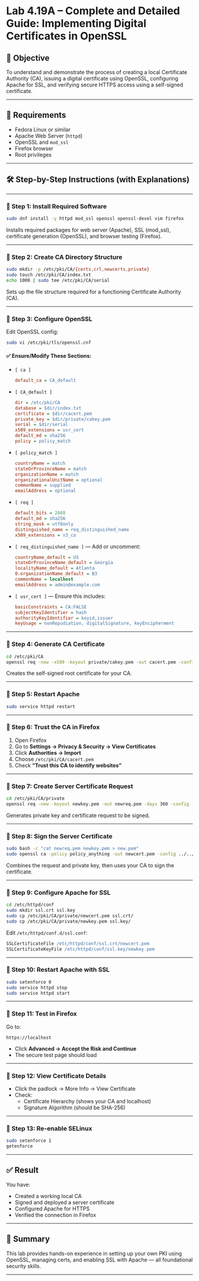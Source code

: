 # Lab 4.19A – Complete and Detailed Guide: Implementing Digital Certificates in OpenSSL

## 🎯 Objective

To understand and demonstrate the process of creating a local Certificate Authority (CA), issuing a digital certificate using OpenSSL, configuring Apache for SSL, and verifying secure HTTPS access using a self-signed certificate.

---

## 🧰 Requirements

- Fedora Linux or similar
- Apache Web Server (`httpd`)
- OpenSSL and `mod_ssl`
- Firefox browser
- Root privileges

---

## 🛠️ Step-by-Step Instructions (with Explanations)

---

### 🔹 Step 1: Install Required Software

```bash
sudo dnf install -y httpd mod_ssl openssl openssl-devel vim firefox
```

Installs required packages for web server (Apache), SSL (mod_ssl), certificate generation (OpenSSL), and browser testing (Firefox).

---

### 🔹 Step 2: Create CA Directory Structure

```bash
sudo mkdir -p /etc/pki/CA/{certs,crl,newcerts,private}
sudo touch /etc/pki/CA/index.txt
echo 1000 | sudo tee /etc/pki/CA/serial
```

Sets up the file structure required for a functioning Certificate Authority (CA).

---

### 🔹 Step 3: Configure OpenSSL

Edit OpenSSL config:

```bash
sudo vi /etc/pki/tls/openssl.cnf
```

#### ✅ Ensure/Modify These Sections:

- `[ ca ]`

  ```ini
  default_ca = CA_default
  ```

- `[ CA_default ]`

  ```ini
  dir = /etc/pki/CA
  database = $dir/index.txt
  certificate = $dir/cacert.pem
  private_key = $dir/private/cakey.pem
  serial = $dir/serial
  x509_extensions = usr_cert
  default_md = sha256
  policy = policy_match
  ```

- `[ policy_match ]`

  ```ini
  countryName = match
  stateOrProvinceName = match
  organizationName = match
  organizationalUnitName = optional
  commonName = supplied
  emailAddress = optional
  ```

- `[ req ]`

  ```ini
  default_bits = 2048
  default_md = sha256
  string_mask = utf8only
  distinguished_name = req_distinguished_name
  x509_extensions = v3_ca
  ```

- `[ req_distinguished_name ]` — Add or uncomment:

  ```ini
  countryName_default = US
  stateOrProvinceName_default = Georgia
  localityName_default = Atlanta
  0.organizationName_default = B3
  commonName = localhost
  emailAddress = admin@example.com
  ```

- `[ usr_cert ]` — Ensure this includes:
  ```ini
  basicConstraints = CA:FALSE
  subjectKeyIdentifier = hash
  authorityKeyIdentifier = keyid,issuer
  keyUsage = nonRepudiation, digitalSignature, keyEncipherment
  ```

---

### 🔹 Step 4: Generate CA Certificate

```bash
cd /etc/pki/CA
openssl req -new -x509 -keyout private/cakey.pem -out cacert.pem -config ../tls/openssl.cnf
```

Creates the self-signed root certificate for your CA.

---

### 🔹 Step 5: Restart Apache

```bash
sudo service httpd restart
```

---

### 🔹 Step 6: Trust the CA in Firefox

1. Open Firefox
2. Go to **Settings → Privacy & Security → View Certificates**
3. Click **Authorities → Import**
4. Choose `/etc/pki/CA/cacert.pem`
5. Check **“Trust this CA to identify websites”**

---

### 🔹 Step 7: Create Server Certificate Request

```bash
cd /etc/pki/CA/private
openssl req -new -keyout newkey.pem -out newreq.pem -days 360 -config ../../tls/openssl.cnf
```

Generates private key and certificate request to be signed.

---

### 🔹 Step 8: Sign the Server Certificate

```bash
sudo bash -c "cat newreq.pem newkey.pem > new.pem"
sudo openssl ca -policy policy_anything -out newcert.pem -config ../../tls/openssl.cnf -infiles new.pem
```

Combines the request and private key, then uses your CA to sign the certificate.

---

### 🔹 Step 9: Configure Apache for SSL

```bash
cd /etc/httpd/conf
sudo mkdir ssl.crt ssl.key
sudo cp /etc/pki/CA/private/newcert.pem ssl.crt/
sudo cp /etc/pki/CA/private/newkey.pem ssl.key/
```

Edit `/etc/httpd/conf.d/ssl.conf`:

```apache
SSLCertificateFile /etc/httpd/conf/ssl.crt/newcert.pem
SSLCertificateKeyFile /etc/httpd/conf/ssl.key/newkey.pem
```

---

### 🔹 Step 10: Restart Apache with SSL

```bash
sudo setenforce 0
sudo service httpd stop
sudo service httpd start
```

---

### 🔹 Step 11: Test in Firefox

Go to:

```
https://localhost
```

- Click **Advanced → Accept the Risk and Continue**
- The secure test page should load

---

### 🔹 Step 12: View Certificate Details

- Click the padlock → More Info → View Certificate
- Check:
  - Certificate Hierarchy (shows your CA and localhost)
  - Signature Algorithm (should be SHA-256)

---

### 🔹 Step 13: Re-enable SELinux

```bash
sudo setenforce 1
getenforce
```

---

## ✅ Result

You have:

- Created a working local CA
- Signed and deployed a server certificate
- Configured Apache for HTTPS
- Verified the connection in Firefox

---

## 🧠 Summary

This lab provides hands-on experience in setting up your own PKI using OpenSSL, managing certs, and enabling SSL with Apache — all foundational security skills.

---
